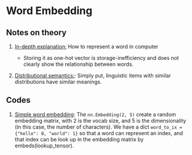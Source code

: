 # Word Embedding

## Notes on theory

1. [In-depth explanation:](https://pytorch.org/tutorials/beginner/nlp/word_embeddings_tutorial.html) How to represent a word in computer
	- Storing it as one-hot vector is storage-inefficiency and does not clearly show the relationship between words.
	
2. [Distributional semantics:](https://en.wikipedia.org/wiki/Distributional_semantics): Simply put, linguistic items with similar distributions have similar meanings.

## Codes
1. [Simple word embedding](../master/WordEmbedding.ipynb): The `nn.Embedding(2, 5)` create a random embedding matrix, with 2 is the vocab size, and 5 is the dimensionality (in this case, the number of characters). We have a dict `word_to_ix = {"hello": 0, "world": 1}` so that a word can represent an index, and that index can be look up in the embedding matrix by embeds(lookup_tensor).